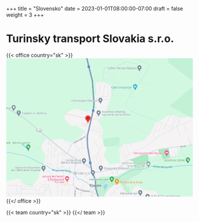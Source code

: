 +++
title = "Slovensko"
date = 2023-01-01T08:00:00-07:00
draft = false
weight = 3
+++


# Turinsky transport Slovakia s.r.o.

{{< office country="sk" >}}
![map](map.png)
{{</ office >}}


{{< team country="sk" >}}
{{</ team >}}